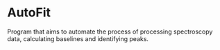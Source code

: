 # AutoFit
Program that aims to automate the process of processing spectroscopy data, calculating baselines and identifying peaks.
